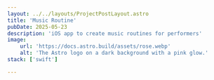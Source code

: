 ```yaml
---
layout: ../../layouts/ProjectPostLayout.astro
title: 'Music Routine'
pubDate: 2025-05-23
description: 'iOS app to create music routines for performers'
image:
    url: 'https://docs.astro.build/assets/rose.webp'
    alt: 'The Astro logo on a dark background with a pink glow.'
stack: ['swift']

---
```



